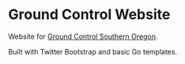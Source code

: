 Ground Control Website
=========
Website for [Ground Control Southern Oregon](http://www.groundcontrolso.com).

Built with Twitter Bootstrap and basic Go templates.
